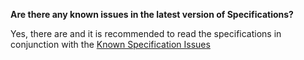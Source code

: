 **Are there any known issues in the latest version of Specifications?**

Yes, there are and it is recommended to read the specifications in conjunction with the 
<a href="https://openbanking.atlassian.net/wiki/spaces/DZ/pages/47546479/Known+Specification+Issues/" class="external-link" rel="nofollow">Known Specification Issues</a>
